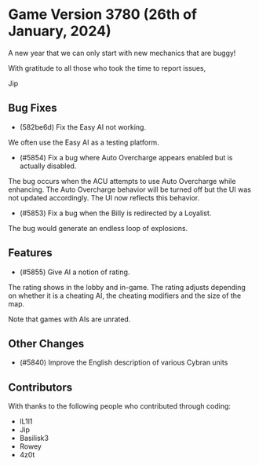 # Game Version 3780 (26th of January, 2024)

A new year that we can only start with new mechanics that are buggy!

With gratitude to all those who took the time to report issues,

Jip

## Bug Fixes

- (582be6d) Fix the Easy AI not working.

We often use the Easy AI as a testing platform.

- (#5854) Fix a bug where Auto Overcharge appears enabled but is actually disabled.

The bug occurs when the ACU attempts to use Auto Overcharge while enhancing. The Auto Overcharge behavior 
will be turned off but the UI was not updated accordingly. The UI now reflects this behavior. 

- (#5853) Fix a bug when the Billy is redirected by a Loyalist.

The bug would generate an endless loop of explosions.

## Features

- (#5855) Give AI a notion of rating.

The rating shows in the lobby and in-game. The rating adjusts depending on whether it is a cheating AI, 
the cheating modifiers and the size of the map. 

Note that games with AIs are unrated.

## Other Changes

- (#5840) Improve the English description of various Cybran units

## Contributors

With thanks to the following people who contributed through coding:

- lL1l1
- Jip
- Basilisk3
- Rowey
- 4z0t
